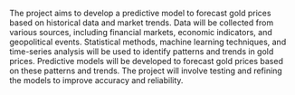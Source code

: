 The project aims to develop a predictive model to forecast gold prices based on historical data and market trends.
Data will be collected from various sources, including financial markets, economic indicators, and geopolitical events.
Statistical methods, machine learning techniques, and time-series analysis will be used to identify patterns and trends in gold prices.
Predictive models will be developed to forecast gold prices based on these patterns and trends.
The project will involve testing and refining the models to improve accuracy and reliability.
